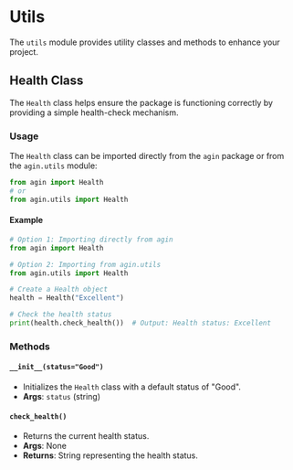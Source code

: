 # **Utils**

The `utils` module provides utility classes and methods to enhance your project.

## **Health Class**
The `Health` class helps ensure the package is functioning correctly by providing a simple health-check mechanism.

### **Usage**
The `Health` class can be imported directly from the `agin` package or from the `agin.utils` module:

```python
from agin import Health
# or
from agin.utils import Health
```
#### **Example**
```python
# Option 1: Importing directly from agin
from agin import Health

# Option 2: Importing from agin.utils
from agin.utils import Health

# Create a Health object
health = Health("Excellent")

# Check the health status
print(health.check_health())  # Output: Health status: Excellent
```

### **Methods**
#### **`__init__(status="Good")`**
   - Initializes the `Health` class with a default status of "Good".
   - **Args**: `status` (string)

#### **`check_health()`**
   - Returns the current health status.
   - **Args**: None
   - **Returns**: String representing the health status.
